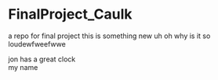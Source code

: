 # FinalProject_Caulk
a repo for final project 
this is something new
uh oh why is it so loudewfweefwwe

jon has a great clock  
my name  
